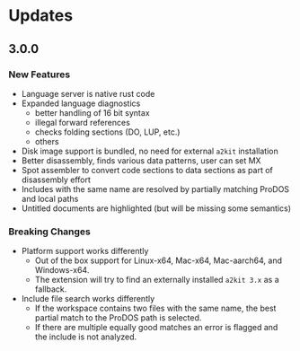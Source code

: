 # Updates

## 3.0.0

### New Features

* Language server is native rust code
* Expanded language diagnostics
    - better handling of 16 bit syntax
    - illegal forward references
    - checks folding sections (DO, LUP, etc.)
    - others
* Disk image support is bundled, no need for external `a2kit` installation
* Better disassembly, finds various data patterns, user can set MX
* Spot assembler to convert code sections to data sections as part of disassembly effort
* Includes with the same name are resolved by partially matching ProDOS and local paths
* Untitled documents are highlighted (but will be missing some semantics)

### Breaking Changes

* Platform support works differently
    - Out of the box support for Linux-x64, Mac-x64, Mac-aarch64, and Windows-x64.
    - The extension will try to find an externally installed `a2kit 3.x` as a fallback.
* Include file search works differently
    - If the workspace contains two files with the same name, the best partial match to the ProDOS path is selected.
    - If there are multiple equally good matches an error is flagged and the include is not analyzed.